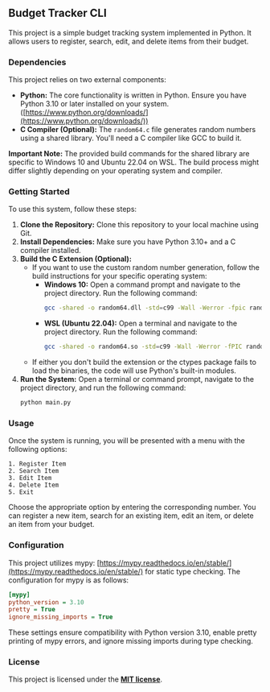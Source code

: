 ## Budget Tracker CLI

This project is a simple budget tracking system implemented in Python. It allows users to register, search, edit, and delete items from their budget.

### Dependencies

This project relies on two external components:

- **Python:** The core functionality is written in Python. Ensure you have Python 3.10 or later installed on your system. ([https://www.python.org/downloads/](https://www.python.org/downloads/))
- **C Compiler (Optional):** The `random64.c` file generates random numbers using a shared library. You'll need a C compiler like GCC to build it.

**Important Note:** The provided build commands for the shared library are specific to Windows 10 and Ubuntu 22.04 on WSL. The build process might differ slightly depending on your operating system and compiler.

### Getting Started

To use this system, follow these steps:

1. **Clone the Repository:** Clone this repository to your local machine using Git.
2. **Install Dependencies:** Make sure you have Python 3.10+ and a C compiler installed.
3. **Build the C Extension (Optional):**
   - If you want to use the custom random number generation, follow the build instructions for your specific operating system:
     - **Windows 10:** Open a command prompt and navigate to the project directory. Run the following command:
       ```bash
       gcc -shared -o random64.dll -std=c99 -Wall -Werror -fpic random64.c
       ```
     - **WSL (Ubuntu 22.04):** Open a terminal and navigate to the project directory. Run the following command:
       ```bash
       gcc -shared -o random64.so -std=c99 -Wall -Werror -fPIC random64.c
       ```
   - If either you don't build the extension or the ctypes package fails to load the binaries, the code will use Python's built-in modules.
4. **Run the System:** Open a terminal or command prompt, navigate to the project directory, and run the following command:
   ```bash
   python main.py
   ```

### Usage

Once the system is running, you will be presented with a menu with the following options:

```
1. Register Item
2. Search Item
3. Edit Item
4. Delete Item
5. Exit
```

Choose the appropriate option by entering the corresponding number. You can register a new item, search for an existing item, edit an item, or delete an item from your budget.

### Configuration

This project utilizes mypy: [https://mypy.readthedocs.io/en/stable/](https://mypy.readthedocs.io/en/stable/) for static type checking. The configuration for mypy is as follows:

```ini
[mypy]
python_version = 3.10
pretty = True
ignore_missing_imports = True
```

These settings ensure compatibility with Python version 3.10, enable pretty printing of mypy errors, and ignore missing imports during type checking.

### License

This project is licensed under the **[MIT license](license)**.
